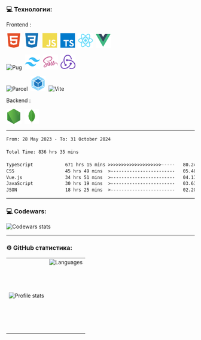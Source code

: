 
### 💻 Технологии:

Frontend :

<div>
  <img src="https://github.com/devicons/devicon/blob/master/icons/html5/html5-plain.svg" title="HTML" alt="HTML" width="40" height="40"/>&nbsp;
  <img src="https://github.com/devicons/devicon/blob/master/icons/css3/css3-plain.svg" title="CSS" alt="CSS" width="40" height="40"/>&nbsp;
  <img src="https://github.com/devicons/devicon/blob/master/icons/javascript/javascript-plain.svg" title="Javascript" alt="Javascript" width="40" height="40"/>&nbsp;
  <img src="https://github.com/devicons/devicon/blob/master/icons/typescript/typescript-plain.svg" title="Typescript" alt="Typescript" width="40" height="40"/>&nbsp;
  <img src="https://github.com/devicons/devicon/blob/master/icons/react/react-original.svg" title="React" alt="React" width="40" height="40"/>&nbsp;
  <img src="https://github.com/devicons/devicon/blob/master/icons/vuejs/vuejs-original.svg" title="Vue" alt="Vue" width="40" height="40"/>&nbsp;

  <img src="https://cdn.rawgit.com/pugjs/pug-logo/eec436cee8fd9d1726d7839cbe99d1f694692c0c/SVG/pug-final-logo-_-colour-128.svg" title="Pug" alt="Pug" width="40" height="40"/>&nbsp;
  <img src="https://github.com/devicons/devicon/blob/master/icons/tailwindcss/tailwindcss-original.svg" title="Tailwindcss" alt="Tailwindcss" width="40" height="40"/>&nbsp;
  <img src="https://github.com/devicons/devicon/blob/master/icons/sass/sass-original.svg" title="Scss/sass" alt="Scss/sass" width="40" height="40"/>&nbsp;
  <img src="https://github.com/devicons/devicon/blob/master/icons/redux/redux-original.svg" title="Redux / Redux toolkit" alt="Redux / Redux toolkit" width="40" height="40"/>&nbsp;
  
  <img src="https://parceljs.org/assets/og.png" title="Parcel" alt="Parcel" width="40" height="40"/>&nbsp;
  <img src="https://github.com/devicons/devicon/blob/master/icons/webpack/webpack-original.svg" title="Webpack" alt="Webpack" height="40"/>&nbsp;
 <img src="https://vitejs.dev/logo.svg" title="Vite" alt="Vite" width="40" height="40"/>&nbsp;
</div>

<div>
  <p>Backend : </p>
  <img src="https://github.com/devicons/devicon/blob/master/icons/nodejs/nodejs-original.svg" title="NodeJS" alt="NodeJS" width="40" height="40"/>&nbsp;
  <img src="https://github.com/devicons/devicon/blob/master/icons/mongodb/mongodb-original.svg" title="MongoDB" alt="MongoDB" width="40" height="40"/>&nbsp;
</div>

---
<!--START_SECTION:waka-->

```txt
From: 28 May 2023 - To: 31 October 2024

Total Time: 836 hrs 35 mins

TypeScript            671 hrs 15 mins >>>>>>>>>>>>>>>>>>>>-----   80.24 %
CSS                   45 hrs 49 mins  >------------------------   05.48 %
Vue.js                34 hrs 51 mins  >------------------------   04.17 %
JavaScript            30 hrs 19 mins  >------------------------   03.63 %
JSON                  18 hrs 25 mins  >------------------------   02.20 %
```

<!--END_SECTION:waka-->
---

### 💻 Codewars:

![Codewars stats](https://www.codewars.com/users/Hym1ack/badges/large)

---

### ⚙️ GitHub статистика:

<table>
  <tr>
    <td>
      <img align="left" src="https://github-readme-stats.vercel.app/api?username=hym1ack&show_icons=true&theme=monokai" alt="Profile stats" />
    </td>
    <td>
      <img height="195px" align="right" alt="Languages" src="https://github-readme-stats-sigma-five.vercel.app/api/top-langs/?username=Hym1ack&layout=compact&theme=monokai&hide=css" />
    </td>
  </tr>
</table>
